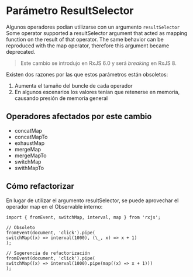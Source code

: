 # Parámetro ResultSelector

Algunos operadores podían utilizarse con un argumento `resultSelector`
Some operator supported a resultSelector argument that acted as mapping function on the result of that operator. The same behavior can be reproduced with the map operator, therefore this argument became deprecated.

> Este cambio se introdujo en RxJS 6.0 y será _breaking_ en RxJS 8.

Existen dos razones por las que estos parámetros están obsoletos:

1. Aumenta el tamaño del buncle de cada operador
2. En algunos escenarios los valores tenían que retenerse en memoria, causando presión de memoria general

## Operadores afectados por este cambio

- concatMap
- concatMapTo
- exhaustMap
- mergeMap
- mergeMapTo
- switchMap
- swithMapTo

## Cómo refactorizar

En lugar de utilizar el argumento resultSelector, se puede aprovechar el operador map en el Observable interno:

```
import { fromEvent, switchMap, interval, map } from 'rxjs';

// Obsoleto
fromEvent(document, 'click').pipe(
switchMap((x) => interval(1000), (\_, x) => x + 1)
);

// Sugerencia de refactorización
fromEvent(document, 'click').pipe(
switchMap((x) => interval(1000).pipe(map((x) => x + 1)))
);
```
